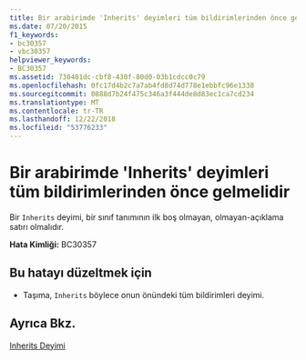 ```yaml
---
title: Bir arabirimde 'Inherits' deyimleri tüm bildirimlerinden önce gelmelidir
ms.date: 07/20/2015
f1_keywords:
- bc30357
- vbc30357
helpviewer_keywords:
- BC30357
ms.assetid: 730481dc-cbf8-430f-80d0-03b1cdcc0c79
ms.openlocfilehash: 0fc17d4b2c7a7ab4fd8d74d778e1ebbfc96e1338
ms.sourcegitcommit: 0888d7b24f475c346a3f444de8d83ec1ca7cd234
ms.translationtype: MT
ms.contentlocale: tr-TR
ms.lasthandoff: 12/22/2018
ms.locfileid: "53776233"
---
```

# <a name="inherits-statements-must-precede-all-declarations-in-an-interface"></a>Bir arabirimde 'Inherits' deyimleri tüm bildirimlerinden önce gelmelidir
Bir `Inherits` deyimi, bir sınıf tanımının ilk boş olmayan, olmayan-açıklama satırı olmalıdır.  
  
 **Hata Kimliği:** BC30357  
  
## <a name="to-correct-this-error"></a>Bu hatayı düzeltmek için  
  
-   Taşıma, `Inherits` böylece onun önündeki tüm bildirimleri deyimi.  
  
## <a name="see-also"></a>Ayrıca Bkz.  
 [Inherits Deyimi](../../visual-basic/language-reference/statements/inherits-statement.md)
